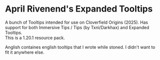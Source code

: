 # April Rivenend's Expanded Tooltips
A bunch of Tooltips intended for use on Cloverfield Origins (2025). Has support for both Immersive Tips / Tips (by Txni/Darkhax) and Expanded Tooltips.  
This is a 1.20.1 resource pack.

Anglish containes english tooltips that I wrote while stoned. I didn't want to fit it anywhere else.
